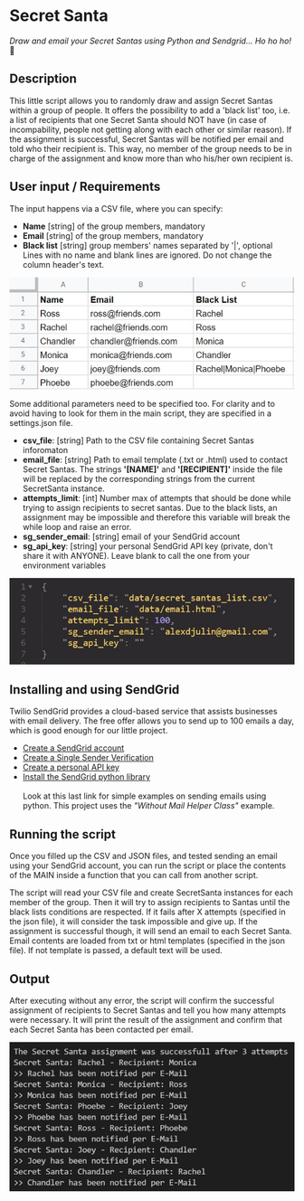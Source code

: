 # Secret Santa
_Draw and email your Secret Santas using Python and Sendgrid... Ho ho ho!_ 🎅

## Description
This little script allows you to randomly draw and assign Secret Santas within a group of people. It offers the possibility to add a 'black list' too, i.e. a list of recipients that one Secret Santa should NOT have (in case of incompability, people not getting along with each other or similar reason). If the assignment is successful, Secret Santas will be notified per email and told who their recipient is. This way, no member of the group needs to be in charge of the assignment and know more than who his/her own recipient is.

## User input / Requirements
The input happens via a CSV file, where you can specify:
+ **Name** [string] of the group members, mandatory
+ **Email** [string] of the group members, mandatory
+ **Black list** [string] group members' names separated by '|', optional
Lines with no name and blank lines are ignored. Do not change the column header's text.

<p align="center">
  <img src="readme/csv_file.jpg" width="657"></a>
</p>

Some additional parameters need to be specified too. For clarity and to avoid having to look for them in the main script, they are specified in a settings.json file.

+ **csv_file**: [string] Path to the CSV file containing Secret Santas inforomaton
+ **email_file**: [string] Path to email template (.txt or .html) used to contact Secret Santas. The strings **'[NAME]'** and **'[RECIPIENT]'** inside the file will be replaced by the corresponding strings from the current SecretSanta instance.
+ **attempts_limit**: [int] Number max of attempts that should be done while trying to assign recipients to secret santas. Due to the black lists, an assignment may be impossible and therefore this variable will break the while loop and raise an error.
+ **sg_sender_email**: [string] email of your SendGrid account
+ **sg_api_key**: [string] your personal SendGrid API key (private, don't share it with ANYONE). Leave blank to call the one from your environment variables

<p align="center">
  <img src="readme/settings_json.jpg" width="688"></a>
</p>

## Installing and using SendGrid
Twilio SendGrid provides a cloud-based service that assists businesses with email delivery. The free offer allows you to send up to 100 emails a day, which is good enough for our little project.
+ [Create a SendGrid account](https://sendgrid.com/free/) 
+ [Create a Single Sender Verification](https://docs.sendgrid.com/ui/sending-email/sender-verification) 
+ [Create a personal API key](https://docs.sendgrid.com/ui/account-and-settings/api-keys) 
+ [Install the SendGrid python library](https://github.com/sendgrid/sendgrid-python) <br/><br/>
Look at this last link for simple examples on sending emails using python. This project uses the *"Without Mail Helper Class"* example.

## Running the script
Once you filled up the CSV and JSON files, and tested sending an email using your SendGrid account, you can run the script or place the contents of the MAIN inside a function that you can call from another script.

The script will read your CSV file and create SecretSanta instances for each member of the group. Then it will try to assign recipients to Santas until the black lists conditions are respected. If it fails after X attempts (specified in the json file), it will consider the task impossible and give up. If the assignment is successful though, it will send an email to each Secret Santa. Email contents are loaded from txt or html templates (specified in the json file). If not template is passed, a default text will be used.

## Output
After executing without any error, the script will confirm the successful assignment of recipients to Secret Santas and tell you how many attempts were necessary. It will print the result of the assignment and confirm that each Secret Santa has been contacted per email.

<p align="center">
  <img src="readme/output.jpg" width="811"></a>
</p>
